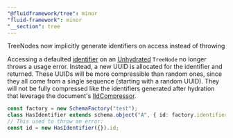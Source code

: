 ```yaml
---
"@fluidframework/tree": minor
"fluid-framework": minor
"__section": tree
---
```

TreeNodes now implicitly generate identifiers on access instead of throwing

Accessing a defaulted [identifier](https://fluidframework.com/docs/api/fluid-framework/schemafactory-class#identifier-property) on an [Unhydrated](https://fluidframework.com/docs/api/fluid-framework/unhydrated-typealias) `TreeNode` no longer throws a usage error.
Instead, a new UUID is allocated for the identifier and returned.
These UUIDs will be more compressible than random ones, since they all come from a single sequence (starting with a random UUID).
They will not be fully compressed like the identifiers generated after hydration that leverage the document's [IIdCompressor](https://fluidframework.com/docs/api/id-compressor/iidcompressor-interface).

```typescript
const factory = new SchemaFactory("test");
class HasIdentifier extends schema.object("A", { id: factory.identifier }) {}
// This used to throw an error:
const id = new HasIdentifier({}).id;

```
